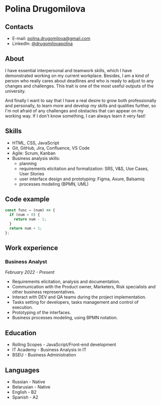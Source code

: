 # Polina Drugomilova

## Contacts
* E-mail: polina.drugomilova@gmail.com
* LinkedIn: [@drugomilovapolina](https://www.linkedin.com/in/drugomilovapolina/)

## About
I have essential interpersonal and teamwork skills, which I have demonstrated working on my current workplace. Besides, I am a kind of person who really cares about deadlines and who is ready to adjust to any changes and challenges. This trait is one of the most useful outputs of the university.

And finally I want to say that I have a real desire to grow both professionally and personally, to learn more and develop my skills and qualities further, so I'm not afraid of any challenges and obstacles that can appear on my working way. If I don't know something, I can always learn it very fast!

## Skills
* HTML, CSS, JavaScript
* Git, GitHub, Jira, Confluence, VS Code
* Agile: Scrum, Kanban
* Business analysis skills:
    * planning
    * requirements elicitation and formalization: SRS, V&S, Use Cases, User Stories
    * user interface design and prototyping: Figma, Axure, Balsamiq
    * processes modeling (BPMN, UML)

## Code example
```javascript
const func = (num) => {
  if (num > 0) {
    return num - 1;
  }
  return num + 1;
};
```

## Work experience
### Business Analyst
*February 2022 - Present*
* Requirements elicitation, analysis and documentation.
* Communication with the Product owner, Marketers, Risk specialists and other business representatives.
* Interact with DEV and QA teams during the project implementation.
* Tasks setting for developers, tasks management and control of execution.
* Prototyping of the interfaces.
* Business processes modeling, using BPMN notation.

## Education
* Rolling Scopes - JavaScript/Front-end development
* IT Academy - Business Analysis in IT
* BSEU - Business Administration

## Languages
* Russian - Native
* Belarusian - Native
* English - B2
* Spanish - A2